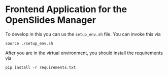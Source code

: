 # Frontend Application for the OpenSlides Manager

To develop in this you can us the ```setup_env.sh``` file. You can invoke this via

    source ./setup_env.sh

After you are in the virtual environment, you should install the requirements via

    pip install -r requirements.txt

